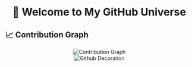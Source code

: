 # <div align="center">👋 Welcome to My GitHub Universe</div>


## 📈 Contribution Graph

<div align="center">
  
  <img src="https://github-readme-activity-graph.vercel.app/graph?username=Avinash9997&theme=tokyo-night&hide_border=true&area=true" alt="Contribution Graph" />
  
</div>

<div align="center">
  
  <!-- Wave Animation -->
  <img src="https://raw.githubusercontent.com/mayhemantt/mayhemantt/Update/svg/Bottom.svg" alt="Github Decoration" />
  
</div>





